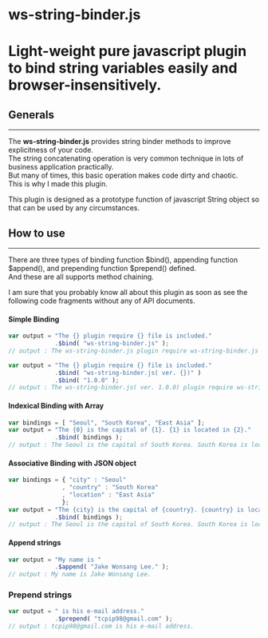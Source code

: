 # ws-string-binder.js  
Light-weight pure javascript plugin to bind string variables easily and browser-insensitively.  
=============================================================  


## Generals  
--------------------------------------  
The __ws-string-binder.js__ provides string binder methods to improve explicitness of your code.  
The string concatenating operation is very common technique in lots of business application practically.  
But many of times, this basic operation makes code dirty and chaotic.  
This is why I made this plugin.  

This plugin is designed as a prototype function of javascript String object so that can be used by any circumstances.  


## How to use  
--------------------------------------  
There are three types of binding function $bind(), appending function $append(), and prepending function $prepend() defined.  
And these are all supports method chaining.  

I am sure that you probably know all about this plugin as soon as see the following code fragments without any of API documents.  


#### Simple Binding

````javascript
var output = "The {} plugin require {} file is included."
             .$bind( "ws-string-binder.js" );
// output : The ws-string-binder.js plugin require ws-string-binder.js file is included.

var output = "The {} plugin require {} file is included."
             .$bind( "ws-string-binder.js( ver. {})" )
             .$bind( "1.0.0" );
// output : The ws-string-binder.js( ver. 1.0.0) plugin require ws-string-binder.js( ver. 1.0.0) file is included.
````


#### Indexical Binding with Array

````javascript
var bindings = [ "Seoul", "South Korea", "East Asia" ];
var output = "The {0} is the capital of {1}. {1} is located in {2}."
             .$bind( bindings );
// output : The Seoul is the capital of South Korea. South Korea is located in East Asia.
````


#### Associative Binding with JSON object

````javascript
var bindings = { "city" : "Seoul"
               , "country" : "South Korea"
               , "location" : "East Asia"
               };
var output = "The {city} is the capital of {country}. {country} is located in {location}."
             .$bind( bindings );
// output : The Seoul is the capital of South Korea. South Korea is located in East Asia.
````


#### Append strings

````javascript
var output = "My name is "
             .$append( "Jake Wonsang Lee." );
// output : My name is Jake Wonsang Lee.
````

### Prepend strings

````javascript
var output = " is his e-mail address."
             .$prepend( "tcpip98@gmail.com" );
// output : tcpip98@gmail.com is his e-mail address.
````
